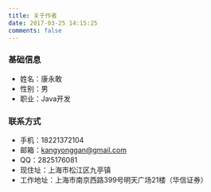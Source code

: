 ```yaml
---
title: 关于作者
date: 2017-03-25 14:15:25
comments: false
---
```


### 基础信息
- 姓名：康永敢
- 性别：男
- 职业：Java开发

### 联系方式
- 手机：18221372104
- 邮箱：kangyonggan@gmail.com
- QQ：2825176081
- 现住址：上海市松江区九亭镇
- 工作地址：上海市南京西路399号明天广场21楼（华信证券）

